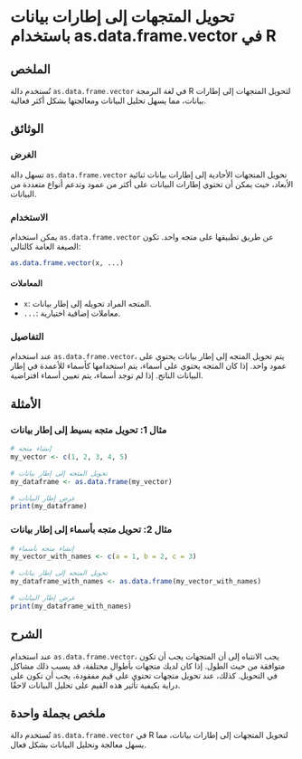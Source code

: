 <!--
Meta Description: # تحويل المتجهات إلى إطارات بيانات باستخدام as.data.frame.vector في R ## الملخص تُستخدم دالة `as.data.frame.vector` في لغة البرمجة R لتحويل المتجهات إ...
Meta Keywords: إلى, بيانات, data, frame, إطار
-->

# تحويل المتجهات إلى إطارات بيانات باستخدام as.data.frame.vector في R

## الملخص
تُستخدم دالة `as.data.frame.vector` في لغة البرمجة R لتحويل المتجهات إلى إطارات بيانات، مما يسهل تحليل البيانات ومعالجتها بشكل أكثر فعالية.

## الوثائق
### الغرض
تسهل دالة `as.data.frame.vector` تحويل المتجهات الأحادية إلى إطارات بيانات ثنائية الأبعاد، حيث يمكن أن تحتوي إطارات البيانات على أكثر من عمود وتدعم أنواع متعددة من البيانات.

### الاستخدام
يمكن استخدام `as.data.frame.vector` عن طريق تطبيقها على متجه واحد. تكون الصيغة العامة كالتالي:

```R
as.data.frame.vector(x, ...)
```

#### المعاملات
- `x`: المتجه المراد تحويله إلى إطار بيانات.
- `...`: معاملات إضافية اختيارية.

### التفاصيل
عند استخدام `as.data.frame.vector`، يتم تحويل المتجه إلى إطار بيانات يحتوي على عمود واحد. إذا كان المتجه يحتوي على أسماء، يتم استخدامها كأسماء للأعمدة في إطار البيانات الناتج. إذا لم توجد أسماء، يتم تعيين أسماء افتراضية.

## الأمثلة
### مثال 1: تحويل متجه بسيط إلى إطار بيانات
```R
# إنشاء متجه
my_vector <- c(1, 2, 3, 4, 5)

# تحويل المتجه إلى إطار بيانات
my_dataframe <- as.data.frame(my_vector)

# عرض إطار البيانات
print(my_dataframe)
```

### مثال 2: تحويل متجه بأسماء إلى إطار بيانات
```R
# إنشاء متجه بأسماء
my_vector_with_names <- c(a = 1, b = 2, c = 3)

# تحويل المتجه إلى إطار بيانات
my_dataframe_with_names <- as.data.frame(my_vector_with_names)

# عرض إطار البيانات
print(my_dataframe_with_names)
```

## الشرح
عند استخدام `as.data.frame.vector`، يجب الانتباه إلى أن المتجهات يجب أن تكون متوافقة من حيث الطول. إذا كان لديك متجهات بأطوال مختلفة، قد يسبب ذلك مشاكل في التحويل. كذلك، عند تحويل متجهات تحتوي على قيم مفقودة، يجب أن تكون على دراية بكيفية تأثير هذه القيم على تحليل البيانات لاحقًا.

## ملخص بجملة واحدة
تُستخدم دالة `as.data.frame.vector` في R لتحويل المتجهات إلى إطارات بيانات، مما يسهل معالجة وتحليل البيانات بشكل فعال.